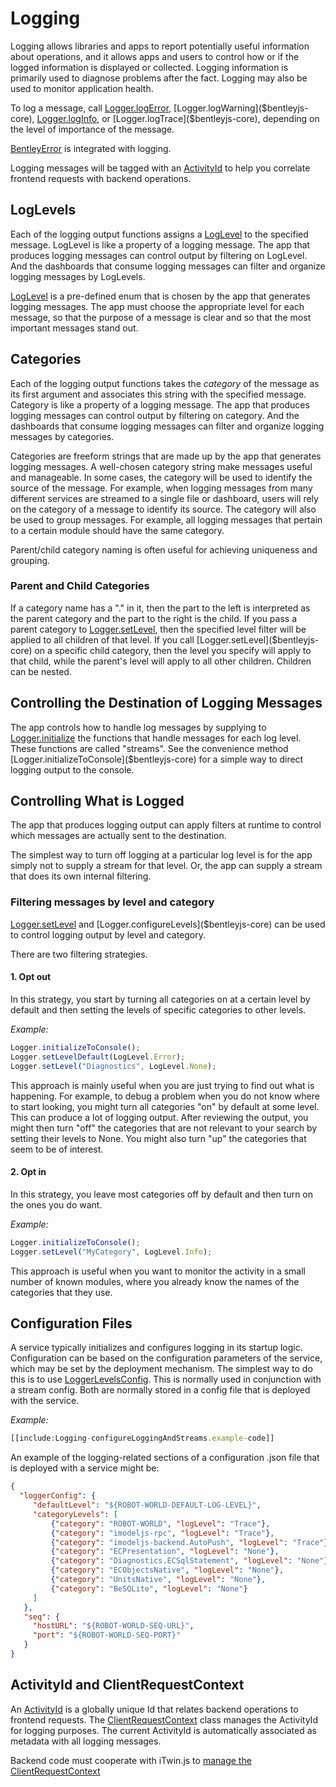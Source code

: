 # Logging

Logging allows libraries and apps to report potentially useful information about operations, and it allows apps and users to control how or if the logged information is displayed or collected. Logging information is primarily used to diagnose problems after the fact. Logging may also be used to monitor application health.

To log a message, call [Logger.logError]($bentleyjs-core), [Logger.logWarning]($bentleyjs-core), [Logger.logInfo]($bentleyjs-core), or [Logger.logTrace]($bentleyjs-core), depending on the level of importance of the message.

[BentleyError]($bentleyjs-core) is integrated with logging.

Logging messages will be tagged with an [ActivityId](#activityid-and-clientrequestcontext) to help you correlate frontend requests with backend operations.

## LogLevels

Each of the logging output functions assigns a [LogLevel]($bentleyjs-core) to the specified message. LogLevel is like a property of a logging message. The app that produces logging messages can control output by filtering on LogLevel. And the dashboards that consume logging messages can filter and organize logging messages by LogLevels.

[LogLevel]($bentleyjs-core) is a pre-defined enum that is chosen by the app that generates logging messages. The app must choose the appropriate level for each message, so that the purpose of a message is clear and so that the most important messages stand out.

## Categories

Each of the logging output functions takes the *category* of the message as its first argument and associates this string with the specified message. Category is like a property of a logging message. The app that produces logging messages can control output by filtering on category. And the dashboards that consume logging messages can filter and organize logging messages by categories.

Categories are freeform strings that are made up by the app that generates logging messages. A well-chosen category string make messages useful and manageable. In some cases, the category will be used to identify the source of the message. For example, when logging messages from many different services are streamed to a single file or dashboard, users will rely on the category of a message to identify its source. The category will also be used to group messages. For example, all logging messages that pertain to a certain module should have the same category.

Parent/child category naming is often useful for achieving uniqueness and grouping.

### Parent and Child Categories

If a category name has a "." in it, then the part to the left is interpreted as the parent category and the part to the right is the child. If you pass a parent category to [Logger.setLevel]($bentleyjs-core), then the specified level filter will be applied to all children of that level. If you call [Logger.setLevel]($bentleyjs-core) on a specific child category, then the level you specify will apply to that child, while the parent's level will apply to all other children. Children can be nested.

## Controlling the Destination of Logging Messages

The app controls how to handle log messages by supplying to [Logger.initialize]($bentleyjs-core) the functions that handle messages for each log level. These functions are called "streams". See the convenience method [Logger.initializeToConsole]($bentleyjs-core) for a simple way to direct logging output to the console.

## Controlling What is Logged

The app that produces logging output can apply filters at runtime to control which messages are actually sent to the destination.

The simplest way to turn off logging at a particular log level is for the app simply not to supply a stream for that level. Or, the app can supply a stream that does its own internal filtering.

### Filtering messages by level and category

[Logger.setLevel]($bentleyjs-core) and [Logger.configureLevels]($bentleyjs-core) can be used to control logging output by level and category.

There are two filtering strategies.

#### 1. Opt out

In this strategy, you start by turning all categories on at a certain level by default and then setting the levels of specific categories to other levels.

*Example:*

```ts
Logger.initializeToConsole();
Logger.setLevelDefault(LogLevel.Error);
Logger.setLevel("Diagnostics", LogLevel.None);
```

This approach is mainly useful when you are just trying to find out what is happening. For example, to debug a problem when you do not know where to start looking, you might turn all categories "on" by default at some level. This can produce a lot of logging output. After reviewing the output, you might then turn "off" the categories that are not relevant to your search by setting their levels to None. You might also turn "up" the categories that seem to be of interest.

#### 2. Opt in

In this strategy, you leave most categories off by default and then turn on the ones you do want.

*Example:*

```ts
Logger.initializeToConsole();
Logger.setLevel("MyCategory", LogLevel.Info);
```

This approach is useful when you want to monitor the activity in a small number of known modules, where you already know the names of the categories that they use.

## Configuration Files

A service typically initializes and configures logging in its startup logic. Configuration can be based on the configuration parameters of the service, which may be set by the deployment mechanism. The simplest way to do this is to use [LoggerLevelsConfig]($bentleyjs-core). This is normally used in conjunction with a stream config. Both are normally stored in a config file that is deployed with the service.

*Example:*

``` ts
[[include:Logging-configureLoggingAndStreams.example-code]]
```

An example of the logging-related sections of a configuration .json file that is deployed with a service might be:

``` json
{
  "loggerConfig": {
     "defaultLevel": "${ROBOT-WORLD-DEFAULT-LOG-LEVEL}",
     "categoryLevels": [
         {"category": "ROBOT-WORLD", "logLevel": "Trace"},
         {"category": "imodeljs-rpc", "logLevel": "Trace"},
         {"category": "imodeljs-backend.AutoPush", "logLevel": "Trace"},
         {"category": "ECPresentation", "logLevel": "None"},
         {"category": "Diagnostics.ECSqlStatement", "logLevel": "None"},
         {"category": "ECObjectsNative", "logLevel": "None"},
         {"category": "UnitsNative", "logLevel": "None"},
         {"category": "BeSQLite", "logLevel": "None"}
     ]
   },
   "seq": {
     "hostURL": "${ROBOT-WORLD-SEQ-URL}",
     "port": "${ROBOT-WORLD-SEQ-PORT}"
   }
}
```

## ActivityId and ClientRequestContext

An [ActivityId](../../learning/RpcInterface.md#logging-and-activityids) is a globally unique Id that relates backend operations to frontend requests. The [ClientRequestContext]($bentleyjs-core) class manages the ActivityId for logging purposes. The current ActivityId is automatically associated as metadata with all logging messages.

Backend code must cooperate with iTwin.js to [manage the ClientRequestContext](../RpcInterface.md#logging-and-activityIds)
